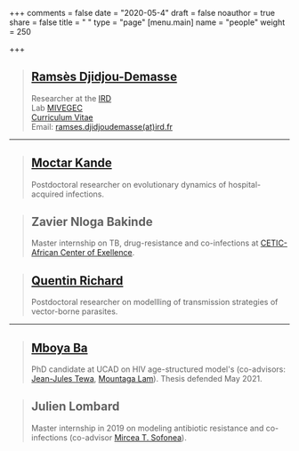 +++
comments = false
date = "2020-05-4"
draft = false
noauthor = true
share = false
title = " "
type = "page"
[menu.main]
   name = "people"
weight = 250

+++

> ## [Ramsès Djidjou-Demasse](/CV.html)
> Researcher at the [IRD](https://en.ird.fr/)\
> Lab [MIVEGEC](https://mivegec.ird.fr/en/)\
> [Curriculum Vitae](/CV.html)\
> Email: [ramses.djidjoudemasse(at)ird.fr](mailto:ramses.djidjoudemasse@ird.fr)

___

> ## [Moctar Kande](https://www.linkedin.com/in/moctar-kande-4911baa8/?originalSubdomain=sn)
> Postdoctoral researcher on evolutionary dynamics of hospital-acquired infections.

> ## Zavier Nloga Bakinde
>Master internship on TB, drug-resistance and co-infections at [CETIC-African Center of Exellence](https://cetic.cm/).

> ## [Quentin Richard](http://quentin.richard.perso.math.cnrs.fr/index_en.html)
> Postdoctoral researcher on modellling of transmission strategies of vector-borne parasites.

___

> ## [Mboya Ba](https://www.researchgate.net/profile/Mboya_Ba)
> PhD candidate at UCAD on HIV age-structured model's (co-advisors: [Jean-Jules Tewa](https://www.researchgate.net/profile/Tewa_Jean_Jules), [Mountaga Lam](https://www.researchgate.net/profile/Lam_Mountaga)). Thesis defended May 2021.

>## Julien Lombard
> Master internship in 2019 on modeling antibiotic resistance and co-infections (co-advisor [Mircea T. Sofonea](http://www.normalesup.org/~sofonea/rec.html.en.html)).
